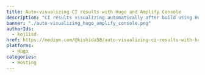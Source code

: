 ```yaml
---
title: Auto-visualizing CI results with Hugo and Amplify Console
description: "CI results visualizing automatically after build using Hugo and AWS Amplify Console."
banner: "./auto-visualizing_hugo_amplify_console.png"
authorIds:
  - kojiisd
href: https://medium.com/@kishida58/auto-visualizing-ci-results-with-hugo-and-amplify-console-155c7f5f5fa4
platforms:
  - Hugo
categories:
  - Hosting
---
```

